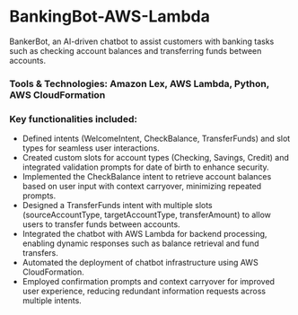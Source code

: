 # BankingBot-AWS-Lambda
 BankerBot, an AI-driven chatbot to assist customers with banking tasks such as checking account balances and transferring funds between accounts.

### Tools & Technologies: Amazon Lex, AWS Lambda, Python, AWS CloudFormation

### Key functionalities included:
- Defined intents (WelcomeIntent, CheckBalance, TransferFunds) and slot types for seamless user interactions.
- Created custom slots for account types (Checking, Savings, Credit) and integrated validation prompts for date of birth to enhance security.
- Implemented the CheckBalance intent to retrieve account balances based on user input with context carryover, minimizing repeated prompts.
- Designed a TransferFunds intent with multiple slots (sourceAccountType, targetAccountType, transferAmount) to allow users to transfer funds between accounts.
- Integrated the chatbot with AWS Lambda for backend processing, enabling dynamic responses such as balance retrieval and fund transfers.
- Automated the deployment of chatbot infrastructure using AWS CloudFormation.
- Employed confirmation prompts and context carryover for improved user experience, reducing redundant information requests across multiple intents.
